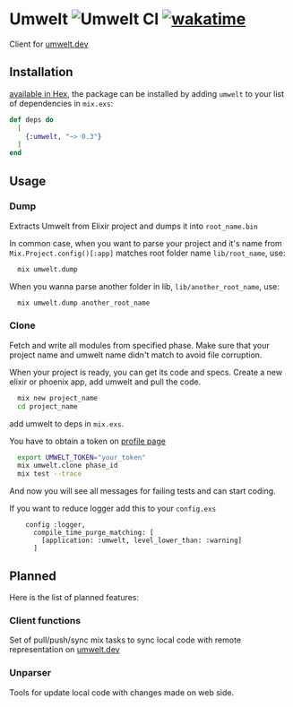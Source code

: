 # Umwelt ![Umwelt CI](https://github.com/sovetnik/umwelt/actions/workflows/elixir.yml/badge.svg?event=push) [![wakatime](https://wakatime.com/badge/user/7542de1a-027f-4ed7-bc4b-c31d4cf9aa2a/project/018c9f92-bb93-4303-816f-bc0799a61194.svg)](https://wakatime.com/badge/user/7542de1a-027f-4ed7-bc4b-c31d4cf9aa2a/project/018c9f92-bb93-4303-816f-bc0799a61194)
Client for [umwelt.dev](https://umwelt.dev)

## Installation

[available in Hex](https://hex.pm/packages/umwelt), the package can be installed
by adding `umwelt` to your list of dependencies in `mix.exs`:

```elixir
def deps do
  [
    {:umwelt, "~> 0.3"}
  ]
end
```

## Usage

### Dump

Extracts Umwelt from Elixir project and dumps it into `root_name.bin`

In common case, when you want to parse your project and it's name from `Mix.Project.config()[:app]` matches root folder name `lib/root_name`, use:
```bash
  mix umwelt.dump
```

When you wanna parse another folder in lib, `lib/another_root_name`, use:
```bash
  mix umwelt.dump another_root_name
```

### Clone

Fetch and write all modules from specified phase.
Make sure that your project name and umwelt name didn't match to avoid file corruption.

When your project is ready, you can get its code and specs.
Create a new elixir or phoenix app, add umwelt and pull the code.
```bash
  mix new project_name
  cd project_name
```
add umwelt to deps in `mix.exs`.

You have to obtain a token on [profile page](https://umwelt.dev/auth/profile) 
```bash
  export UMWELT_TOKEN="your_token"
  mix umwelt.clone phase_id
  mix test --trace
```
And now you will see all messages for failing tests and can start coding.

If you want to reduce logger add this to your `config.exs`
```
    config :logger,
      compile_time_purge_matching: [
        [application: :umwelt, level_lower_than: :warning]
      ]
```

## Planned
Here is the list of planned features:

### Client functions
Set of pull/push/sync mix tasks to sync local code with remote representation on [umwelt.dev](https://umwelt.dev)

### Unparser
Tools for update local code with changes made on web side.
